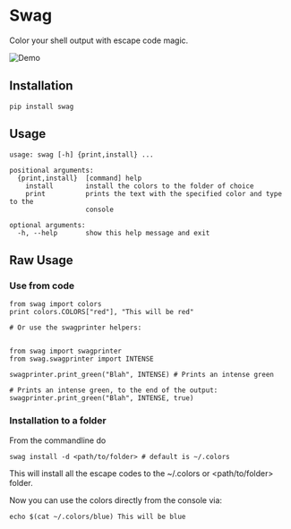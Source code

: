 # Swag

Color your shell output with escape code magic.

![Demo](https://media.giphy.com/media/l0O5ASEoXnoaMd3S8/source.gif)

## Installation

`pip install swag`

## Usage


```
usage: swag [-h] {print,install} ...

positional arguments:
  {print,install}  [command] help
    install        install the colors to the folder of choice
    print          prints the text with the specified color and type to the
                   console

optional arguments:
  -h, --help       show this help message and exit
```

## Raw Usage



### Use from code

```
from swag import colors
print colors.COLORS["red"], "This will be red"

# Or use the swagprinter helpers:


from swag import swagprinter
from swag.swagprinter import INTENSE

swagprinter.print_green("Blah", INTENSE) # Prints an intense green

# Prints an intense green, to the end of the output:
swagprinter.print_green("Blah", INTENSE, true)

```

### Installation to a folder

From the commandline do

```
swag install -d <path/to/folder> # default is ~/.colors
```

This will install all the escape codes to the ~/.colors or <path/to/folder> folder.

Now you can use the colors directly from the console via:

`echo $(cat ~/.colors/blue) This will be blue`

